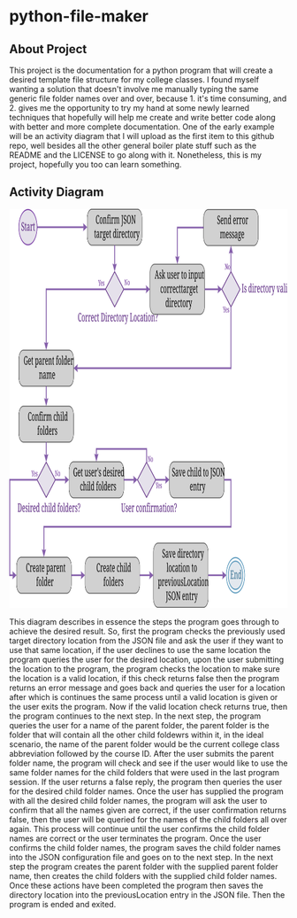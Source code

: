 # python-file-maker
## About Project
This project is the documentation for a python program that will create a desired template file structure for my college classes. I found myself wanting a solution that doesn't involve me manually typing the same generic file folder names over and over, because 1. it's time consuming, and 2. gives me the opportunity to try my hand at some newly learned techniques that hopefully will help me create and write better code along with better and more complete documentation. One of the early example will be an activity diagram that I will upload as the first item to this github repo, well besides all the other general boiler plate stuff such as the README and the LICENSE to go along with it. Nonetheless, this is my project, hopefully you too can learn something.
## Activity Diagram
<p align="center">
  <img width="1280" height="720" src="Program_block_diagram_cropped.svg">
</p>

This diagram describes in essence the steps the program goes through to achieve the desired result. So, first the program checks the previously used target directory location from the JSON file and ask the user if they want to use that same location, if the user declines to use the same location the program queries the user for the desired location, upon the user submitting the location to the program, the program checks the location to make sure the location is a valid location, if this check returns false then the program returns an error message and goes back and queries the user for a location after which is continues the same process until a valid location is given or the user exits the program. Now if the valid location check returns true, then the program continues to the next step. In the next step, the program queries the user for a name of the parent folder, the parent folder is the folder that will contain all the other child foldewrs within it, in the ideal scenario, the name of the parent folder would be the current college class abbreviation followed by the course ID. After the user submits the parent folder name, the program will check and see if the user would like to use the same folder names for the child folders that were used in the last program session. If the user returns a false reply, the program then queries the user for the desired child folder names. Once the user has supplied the program with all the desired child folder names, the program will ask the user to confirm that all the names given are correct, if the user confirmation returns false, then the user will be queried for the names of the child folders all over again. This process will continue until the user confirms the child folder names are correct or the user terminates the program. Once the user confirms the child folder names, the program saves the child folder names into the JSON configuration file and goes on to the next step. In the next step the program creates the parent folder with the supplied parent folder name, then creates the child folders with the supplied child folder names. Once these actions have been completed the program then saves the directory location into the previousLocation entry in the JSON file. Then the program is ended and exited.
